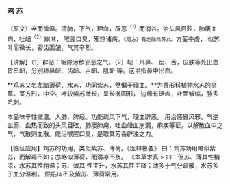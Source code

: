 ### 鸡 苏

〔原文〕辛而微温。清肺，下气，理血，辟恶<sup>（1）</sup>而消谷。治头风目眩，肺痿血痢，吐衄<sup>（2）</sup>崩淋，
喉腥口臭，邪热诸病。<small>《局方》有龙脑鸡苏丸。</small>方茎中虚，
似苏叶而微长，密齿面皱，气其辛烈。

【讲解】（1）辟恶：驱除污秽邪恶之气。（2）衄：凡鼻、
齿、舌，皮肤等处出血皆曰衄，分别称鼻衄、齿衄、舌衄、肌衄
等。这里指鼻中出血。

**鸡苏又名龙脑薄荷、水苏，功同紫苏，然偏于理血。**为唇形科植物水苏的全草。茎方形，中空。叶较紫苏微长，呈长椭圆形，
边缘有锯齿，叶面皱缩，脉多毛刺。

本品味辛性微温。人肺、脾经。功能疏风下气，理血辟恶。
用治感冒风邪，气逆血瘀、血热而致的头风目眩，肺瘘肺痈，吐血衄血崩漏，痢疾等证。以解散血中之气，气散则血散。能治喉腥口臭，是取其芳香辟浊之力。

【临证应用】鸡苏的功用，类似紫苏、薄荷。《医林篡要》
曰：鸡苏功用略似紫苏，而解毒不如；亦略似薄荷，而清凉不及。
《本草求真 > 曰：但苏、薄其性稍凉，水苏其性稍温；苏、薄其
性主升，水苏其性主降；薄多于气分疏散，水苏多于血分温利。
然临床不及紫苏、薄荷常用。
